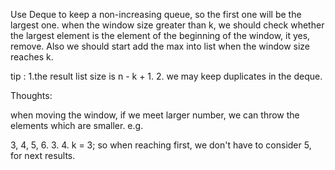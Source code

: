 Use Deque to keep a non-increasing queue, so the first one will be the largest one. when the window size greater than k, we should check whether the largest element is the element of the beginning of the window, it yes, remove. Also we should start add the max into list when the window size reaches k.

tip : 1.the result list size is n - k + 1.
        2. we may keep duplicates in the deque.

Thoughts: 

when moving the window, if we meet larger number, we can throw the elements which are smaller. e.g.


3, 4, 5, 6. 3. 4. k = 3;
so when reaching first, we don't have to consider 5, for next results.